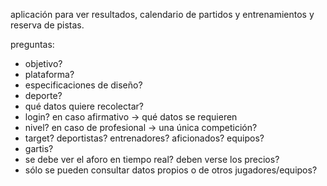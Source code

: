 aplicación para ver resultados, calendario de partidos y entrenamientos y reserva de pistas.

preguntas:
- objetivo? 
- plataforma?
- especificaciones de diseño?
- deporte?
- qué datos quiere recolectar?
- login? en caso afirmativo -> qué datos se requieren
- nivel? en caso de profesional -> una única competición?
- target? deportistas? entrenadores? aficionados? equipos?
- gartis?
- se debe ver el aforo en tiempo real? deben verse los precios?
- sólo se pueden consultar datos propios o de otros jugadores/equipos?